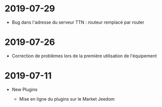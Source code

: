 ﻿2019-07-29
===

-   Bug dans l'adresse du serveur TTN : routeur remplacé par router

﻿2019-07-26
===

-   Correction de problèmes lors de la première utilisation de l'équipement

﻿2019-07-11
===

-   New Plugins

    -   Mise en ligne du plugins sur le Market Jeedom
